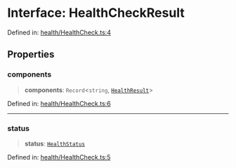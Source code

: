 # Interface: HealthCheckResult

Defined in: [health/HealthCheck.ts:4](https://github.com/actuatorjs/actuatorjs/blob/64baddb9a0ce51aa12b7b5f27d1deac02ba881d9/src/health/HealthCheck.ts#L4)

## Properties

### components

> **components**: `Record`\<`string`, [`HealthResult`](HealthResult.md)\>

Defined in: [health/HealthCheck.ts:6](https://github.com/actuatorjs/actuatorjs/blob/64baddb9a0ce51aa12b7b5f27d1deac02ba881d9/src/health/HealthCheck.ts#L6)

***

### status

> **status**: [`HealthStatus`](../type-aliases/HealthStatus.md)

Defined in: [health/HealthCheck.ts:5](https://github.com/actuatorjs/actuatorjs/blob/64baddb9a0ce51aa12b7b5f27d1deac02ba881d9/src/health/HealthCheck.ts#L5)
